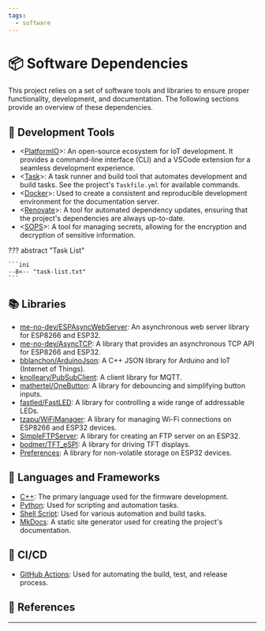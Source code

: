 ```yaml
---
tags:
  - software
---
```

# :package: Software Dependencies

This project relies on a set of software tools and libraries to ensure proper
functionality, development, and documentation. The following sections provide an
overview of these dependencies.

## :wrench: Development Tools

- <[PlatformIO][1]>: An open-source ecosystem for IoT development. It provides a
  command-line interface (CLI) and a VSCode extension for a seamless
  development experience.
- <[Task][2]>: A task runner and build tool that automates development and build
  tasks. See the project's `Taskfile.yml` for available commands.
- <[Docker][3]>: Used to create a consistent and reproducible development
  environment for the documentation server.
- <[Renovate][4]>: A tool for automated dependency updates, ensuring that the
  project's dependencies are always up-to-date.
- <[SOPS][5]>: A tool for managing secrets, allowing for the encryption and
  decryption of sensitive information.

??? abstract "Task List"

    ```ini
    --8<-- "task-list.txt"
    ```

## :books: Libraries

- [me-no-dev/ESPAsyncWebServer][19]: An asynchronous web server library for
  ESP8266 and ESP32.
- [me-no-dev/AsyncTCP][20]: A library that provides an asynchronous TCP API for
  ESP8266 and ESP32.
- [bblanchon/ArduinoJson][6]: A C++ JSON library for Arduino and IoT (Internet
  of Things).
- [knolleary/PubSubClient][7]: A client library for MQTT.
- [mathertel/OneButton][8]: A library for debouncing and simplifying button
  inputs.
- [fastled/FastLED][9]: A library for controlling a wide range of addressable
  LEDs.
- [tzapu/WiFiManager][10]: A library for managing Wi-Fi connections on ESP8266
  and ESP32 devices.
- [SimpleFTPServer][11]: A library for creating an FTP server on an ESP32.
- [bodmer/TFT_eSPI][12]: A library for driving TFT displays.
- [Preferences][18]: A library for non-volatile storage on ESP32 devices.

## :scroll: Languages and Frameworks

- [C++][13]: The primary language used for the firmware development.
- [Python][14]: Used for scripting and automation tasks.
- [Shell Script][15]: Used for various automation and build tasks.
- [MkDocs][16]: A static site generator used for creating the project's
  documentation.

## :rocket: CI/CD

- [GitHub Actions][17]: Used for automating the build, test, and release
  process.

## :link: References

[1]: https://platformio.org/
[2]: https://taskfile.dev/
[3]: https://www.docker.com/
[4]: https://www.mend.io/free-developer-tools/renovate/
[5]: https://github.com/getsops/sops
[6]: https://github.com/bblanchon/ArduinoJson
[7]: https://github.com/knolleary/pubsubclient
[8]: https://github.com/mathertel/OneButton
[9]: https://github.com/FastLED/FastLED
[10]: https://github.com/tzapu/WiFiManager
[11]: https://github.com/xreef/SimpleFTPServer
[12]: https://github.com/Bodmer/TFT_eSPI
[13]: https://isocpp.org/
[14]: https://www.python.org/
[15]: https://www.gnu.org/software/bash/
[16]: https://www.mkdocs.org/
[17]: https://github.com/features/actions
[18]: https://docs.espressif.com/projects/esp-idf/en/latest/esp32/api-reference/storage/nvs_flash.html
[19]: https://github.com/me-no-dev/ESPAsyncWebServer
[20]: https://github.com/me-no-dev/AsyncTCP
---
